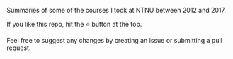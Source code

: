 Summaries of some of the courses I took at NTNU between 2012 and 2017.

If you like this repo, hit the ⭐ button at the top.

Feel free to suggest any changes by creating an issue or submitting a pull request.
